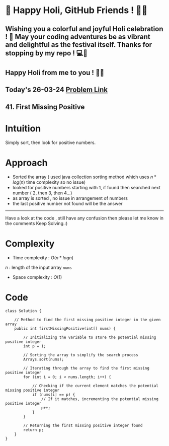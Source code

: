 # 🎉 Happy Holi, GitHub Friends ! 🌈🎨

## Wishing you a colorful and joyful Holi celebration ! 🥳 May your coding adventures be as vibrant and delightful as the festival itself. Thanks for stopping by my repo ! 💻🌟

## Happy Holi from me to you ! 🎊🎉

## Today's 26-03-24 [Problem Link](https://leetcode.com/problems/first-missing-positive/description/?envType=daily-question&envId=2024-03-26)
## 41. First Missing Positive

# Intuition
<!-- Describe your first thoughts on how to solve this problem. -->
Simply sort, then look for positive numbers.

# Approach
<!-- Describe your approach to solving the problem. -->
- Sorted the array ( used java collection sorting method which uses $n*log(n)$ time complexity so no issue)
- looked for positive numbers starting with 1, if found then searched next number ( 2, then 3, then 4...) 
- as array is sorted , no issue in arrangement of numbers
- the last positive number not found will be the answer

--- 
Have a look at the code , still have any confusion then please let me know in the comments
Keep Solving.:)

# Complexity
- Time complexity : $O(n*log n)$
<!-- Add your time complexity here, e.g. $$O(n)$$ -->
$n$ :  length of the input array `nums`
- Space complexity : $O(1)$
<!-- Add your space complexity here, e.g. $$O(n)$$ -->

# Code
```
class Solution {

    // Method to find the first missing positive integer in the given array
    public int firstMissingPositive(int[] nums) {

        // Initializing the variable to store the potential missing positive integer
        int p = 1;

        // Sorting the array to simplify the search process
        Arrays.sort(nums);

        // Iterating through the array to find the first missing positive integer
        for (int i = 0; i < nums.length; i++) {
          
            // Checking if the current element matches the potential missing positive integer
            if (nums[i] == p) {
                // If it matches, incrementing the potential missing positive integer
                p++;
            }
        }

        // Returning the first missing positive integer found
        return p;
    }
}

```